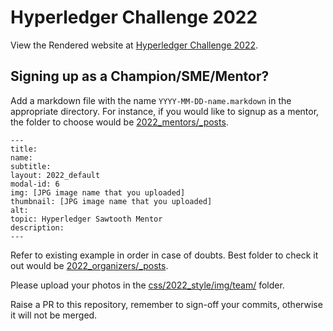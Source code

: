 # Hyperledger Challenge 2022

View the Rendered website at [Hyperledger Challenge 2022](https://challenge.hyperledger.org).

## Signing up as a Champion/SME/Mentor?

Add a markdown file with the name `YYYY-MM-DD-name.markdown` in the appropriate
directory. For instance, if you would like to signup as a mentor, the folder to
choose would be [2022_mentors/_posts](./2022_mentors/_posts).

```
---
title:
name:
subtitle:
layout: 2022_default
modal-id: 6
img: [JPG image name that you uploaded]
thumbnail: [JPG image name that you uploaded]
alt:
topic: Hyperledger Sawtooth Mentor
description:
---
```

Refer to existing example in order in case of doubts. Best folder to check it
out would be [2022_organizers/_posts](./2022_organizers/_posts).

Please upload your photos in the
[css/2022_style/img/team/](./css/2022_style/img/team) folder.

Raise a PR to this repository, remember to sign-off your commits, otherwise
it will not be merged.
